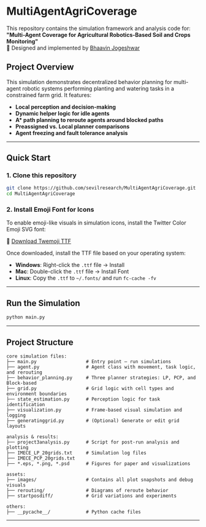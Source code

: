 # MultiAgentAgriCoverage

This repository contains the simulation framework and analysis code for:  
**"Multi-Agent Coverage for Agricultural Robotics-Based Soil and Crops Monitoring"**  
📍 Designed and implemented by [Bhaavin Jogeshwar](mailto:bj83@students.uwf.edu)

## Project Overview

This simulation demonstrates decentralized behavior planning for multi-agent robotic systems performing planting and watering tasks in a constrained farm grid. It features:

- **Local perception and decision-making**
- **Dynamic helper logic for idle agents**
- **A\* path planning to reroute agents around blocked paths**
- **Preassigned vs. Local planner comparisons**
- **Agent freezing and fault tolerance analysis**

---

## Quick Start

### 1. Clone this repository
```bash
git clone https://github.com/sevilresearch/MultiAgentAgriCoverage.git
cd MultiAgentAgriCoverage
```

### 2. Install Emoji Font for Icons

To enable emoji-like visuals in simulation icons, install the Twitter Color Emoji SVG font:

🔗 [Download Twemoji TTF](https://sourceforge.net/projects/twitt-c-emoji-svg-font.mirror/)

Once downloaded, install the TTF file based on your operating system:
- **Windows**: Right-click the `.ttf` file → Install
- **Mac**: Double-click the `.ttf` file → Install Font
- **Linux**: Copy the `.ttf` to `~/.fonts/` and run `fc-cache -fv`

---

## Run the Simulation

```bash
python main.py
```

---

## Project Structure

```
core simulation files:
├── main.py                  # Entry point – run simulations
├── agent.py                 # Agent class with movement, task logic, and rerouting
├── behavior_planning.py     # Three planner strategies: LP, PCP, and Block-based
├── grid.py                  # Grid logic with cell types and environment boundaries
├── state_estimation.py      # Perception logic for task identification
├── visualization.py         # Frame-based visual simulation and logging
├── generatinggrid.py        # (Optional) Generate or edit grid layouts

analysis & results:
├── project3analysis.py      # Script for post-run analysis and plotting
├── IMECE_LP_20grids.txt     # Simulation log files
├── IMECE_PCP_20grids.txt
├── *.eps, *.png, *.psd      # Figures for paper and visualizations

assets:
├── images/                  # Contains all plot snapshots and debug visuals
├── rerouting/               # Diagrams of reroute behavior
├── startposdiff/            # Grid variations and experiments

others:
├── __pycache__/             # Python cache files
```

---
